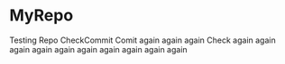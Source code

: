 # MyRepo

Testing Repo 
CheckCommit
Comit again again again
Check again again again again again again again again again again

